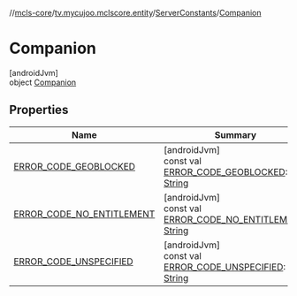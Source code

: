 //[mcls-core](../../../../index.md)/[tv.mycujoo.mclscore.entity](../../index.md)/[ServerConstants](../index.md)/[Companion](index.md)

# Companion

[androidJvm]\
object [Companion](index.md)

## Properties

| Name | Summary |
|---|---|
| [ERROR_CODE_GEOBLOCKED](-e-r-r-o-r_-c-o-d-e_-g-e-o-b-l-o-c-k-e-d.md) | [androidJvm]<br>const val [ERROR_CODE_GEOBLOCKED](-e-r-r-o-r_-c-o-d-e_-g-e-o-b-l-o-c-k-e-d.md): [String](https://kotlinlang.org/api/latest/jvm/stdlib/kotlin/-string/index.html) |
| [ERROR_CODE_NO_ENTITLEMENT](-e-r-r-o-r_-c-o-d-e_-n-o_-e-n-t-i-t-l-e-m-e-n-t.md) | [androidJvm]<br>const val [ERROR_CODE_NO_ENTITLEMENT](-e-r-r-o-r_-c-o-d-e_-n-o_-e-n-t-i-t-l-e-m-e-n-t.md): [String](https://kotlinlang.org/api/latest/jvm/stdlib/kotlin/-string/index.html) |
| [ERROR_CODE_UNSPECIFIED](-e-r-r-o-r_-c-o-d-e_-u-n-s-p-e-c-i-f-i-e-d.md) | [androidJvm]<br>const val [ERROR_CODE_UNSPECIFIED](-e-r-r-o-r_-c-o-d-e_-u-n-s-p-e-c-i-f-i-e-d.md): [String](https://kotlinlang.org/api/latest/jvm/stdlib/kotlin/-string/index.html) |
